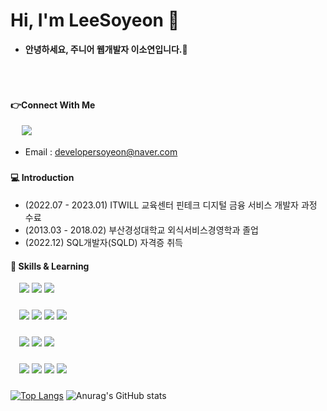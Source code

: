 
# Hi, I'm LeeSoyeon :runner:
- **안녕하세요, 주니어 웹개발자 이소연입니다.:seedling:**

### 　　
###


#### :point_right:Connect With Me
 　 <a href="mailto:developersoyeon@naver.com"><img src="https://img.shields.io/badge/Email-03C75A?style=for-the-badge&logo=Naver&logoColor=white&link=mailto:developersoyeon@naver.com"/></a>
  - Email : developersoyeon@naver.com

### 

#### :computer: Introduction
- (2022.07 - 2023.01) ITWILL 교육센터 핀테크 디지털 금융 서비스 개발자 과정 수료
- (2013.03 - 2018.02) 부산경성대학교 외식서비스경영학과 졸업
- (2022.12) SQL개발자(SQLD) 자격증 취득

#### :crystal_ball: Skills & Learning
　<img src="https://img.shields.io/badge/-Java-344CB7?style=flat-plastic&logo=Java&logoColor=white"/>  <img src="https://img.shields.io/badge/-Spring Framework-6DB33F?style=flat-plastic&logo=Spring&logoColor=white"/> <img src="https://img.shields.io/badge/-MyBatis-191A1B?style=flat-plastic&logo=MyBatis&logoColor=white"/>
###
　<img src="https://img.shields.io/badge/-JavaScript-F7DF1E?style=flat-plastic&logo=JavaScript&logoColor=white"/> <img src="https://img.shields.io/badge/-HTML-E34F26?style=flat-plastic&logo=HTML5&logoColor=white"/> <img src="https://img.shields.io/badge/-CSS-F59C54?style=flat-plastic&logo=CSS3&logoColor=white"/>  <img src="https://img.shields.io/badge/-jQuery-0769AD?style=flat-plastic&logo=jQuery&logoColor=white"/>  
###
　<img src="https://img.shields.io/badge/-MySQL-4479A1?style=flat-plastic&logo=MySQL&logoColor=white"/>   <img src="https://img.shields.io/badge/-Oracle-F80000?style=flat-plastic&logo=Oracle&logoColor=white"/> <img src="https://img.shields.io/badge/-ApachetTomcat9.0-D22128?style=flat-plastic&logo=Apache&logoColor=white"/>
###
　<img src="https://img.shields.io/badge/GitHub-181717?style=flat-plastic&logo=GitHub&logoColor=white"/> <img src="https://img.shields.io/badge/STS-6DB33F?style=flat-plastic&logo=Spring&logoColor=white"/> <img src="https://img.shields.io/badge/Slack-4A154B?style=flat-plastic&logo=Slack&logoColor=white"/>   <img src="https://img.shields.io/badge/Eclipse IDE-2C2255?style=flat-plastic&logo=Eclipse IDE&logoColor=white"/>  

###
[![Top Langs](https://github-readme-stats.vercel.app/api/top-langs/?username=DeveloperSoyeonlee&layout=compact)](https://github.com/DeveloperSoyeonlee/github-readme-stats)
![Anurag's GitHub stats](https://github-readme-stats.vercel.app/api?username=DeveloperSoyeonlee&theme=vue&show_icons=true) 





